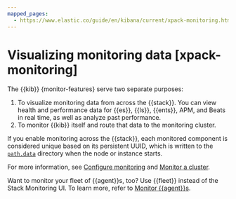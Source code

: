 ```yaml
---
mapped_pages:
  - https://www.elastic.co/guide/en/kibana/current/xpack-monitoring.html
---
```


# Visualizing monitoring data [xpack-monitoring]

The {{kib}} {monitor-features} serve two separate purposes:

1. To visualize monitoring data from across the {{stack}}. You can view health and performance data for {{es}}, {{ls}}, {{ents}}, APM, and Beats in real time, as well as analyze past performance.
2. To monitor {{kib}} itself and route that data to the monitoring cluster.

If you enable monitoring across the {{stack}}, each monitored component is considered unique based on its persistent UUID, which is written to the [`path.data`](../../deploy/self-managed/configure.md) directory when the node or instance starts.

For more information, see [Configure monitoring](../stack-monitoring/kibana-monitoring-self-managed.md) and [Monitor a cluster](../../monitor.md).

Want to monitor your fleet of {{agent}}s, too? Use {{fleet}} instead of the Stack Monitoring UI. To learn more, refer to [Monitor {{agent}}s](https://www.elastic.co/guide/en/fleet/current/monitor-elastic-agent.html).

